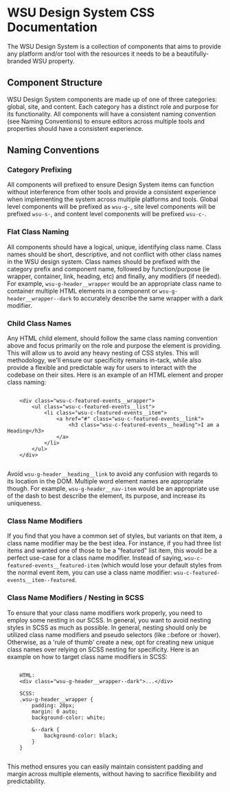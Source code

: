 
# WSU Design System CSS Documentation

The WSU Design System is a collection of components that aims to provide any platform and/or tool with the resources it needs to be a beautifully-branded WSU property.

## Component Structure

WSU Design System components are made up of one of three categories: global, site, and content. Each category has a distinct role and purpose for its functionality. All components will have a consistent naming convention (see Naming Conventions) to ensure editors across multiple tools and properties should have a consistent experience.

## Naming Conventions

### Category Prefixing

All components will prefixed to ensure Design System items can function without interference from other tools and provide a consistent experience when implementing the system across multiple platforms and tools. Global level components will be prefixed as `wsu-g-`, site level components will be prefixed `wsu-s-`, and content level components will be prefixed `wsu-c-`.

### Flat Class Naming

All components should have a logical, unique, identifying class name. Class names should be short, descriptive, and not conflict with other class names in the WSU design system. Class names should be prefixed with the category prefix and component name, followed by function/purpose (ie wrapper, container, link, heading, etc) and finally, any modifiers (if needed). For example, `wsu-g-header__wrapper` would be an appropriate class name to container multiple HTML elements in a component or `wsu-g-header__wrapper--dark` to accurately describe the same wrapper with a dark modifier.

### Child Class Names

Any HTML child element, should follow the same class naming convention above and focus primarily on the role and purpose the element is providing. This will allow us to avoid any heavy nesting of CSS styles. This will methodology, we'll ensure our specificity remains in-tack, while also provide a flexible and predictable way for users to interact with the codebase on their sites.  Here is an example of an HTML element and proper class naming:

```

	<div class="wsu-c-featured-events__wrapper">
		<ul class="wsu-c-featured-events__list">
			<li class="wsu-c-featured-events__item">
				<a href="#" class="wsu-c-featured-events__link">
					<h3 class="wsu-c-featured-events__heading">I am a Heading</h3>
				</a>
			</li>
		</ul>
	</div>
	
```

Avoid `wsu-g-header__heading__link` to avoid any confusion with regards to its location in the DOM. Multiple word element names are appropriate though. For example, `wsu-g-header__nav-item` would be an appropriate use of the dash to best describe the element, its purpose, and increase its uniqueness. 

### Class Name Modifiers

If you find that you have a common set of styles, but variants on that item, a class name modifier may be the best idea. For instance, if you had three list items and wanted one of those to be a "featured" list item, this would be a perfect use-case for a class name modifier. Instead of saying, `wsu-c-featured-events__featured-item` (which would lose your default styles from the normal event item, you can use a class name modifier: `wsu-c-featured-events__item--featured`. 

### Class Name Modifiers / Nesting in SCSS
To ensure that your class name modifiers work properly, you need to employ some nesting in our SCSS. In general, you want to avoid nesting styles in SCSS as much as possible. In general, nesting should only be utilized class name modifiers and pseudo selectors (like ::before or :hover). Otherwise, as a 'rule of thumb' create a new, opt for creating new unique class names over relying on SCSS nesting for specificity. Here is an example on how to target class name modifiers in SCSS:

```

	HTML:
	<div class="wsu-g-header__wrapper--dark">...</div>

	SCSS:
	.wsu-g-header__wrapper {
		padding: 20px;
		margin: 0 auto;
		background-color: white;
		
		&--dark {
			background-color: black;
		}
	}
	
```

This method ensures you can easily maintain consistent padding and margin across multiple elements, without having to sacrifice flexibility and predictability.

